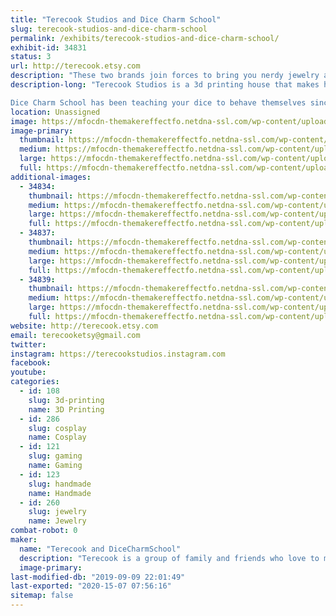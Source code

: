 ```yaml
---
title: "Terecook Studios and Dice Charm School"
slug: terecook-studios-and-dice-charm-school
permalink: /exhibits/terecook-studios-and-dice-charm-school/
exhibit-id: 34831
status: 3
url: http://terecook.etsy.com
description: "These two brands join forces to bring you nerdy jewelry and 3d printed cosplay accessories!"
description-long: "Terecook Studios is a 3d printing house that makes hard-to-find, custom-designed cosplay accessories. Every cosplay seems to have that one !@#$ thing you can't find or make to save your life; Terecook specializes in that one !@#$ thing. 3d printed accessories are great, because they're more durable and less bulky than foam, but lighter and more affordable than metal. Available for any custom 3d printing orders, and we do a few props and toys too!

Dice Charm School has been teaching your dice to behave themselves since 2016, specializing in polyhedral dice jewelry with the highest roll facing out for luck. (Natural 20s not guaranteed.) We also offer hand-drawn pins, pride jewelry, and a few other nerdy treasures!"
location: Unassigned
image: https://mfocdn-themakereffectfo.netdna-ssl.com/wp-content/uploads/2018/08/2018-07-19-14.25.16-1024x768.jpg
image-primary:
  thumbnail: https://mfocdn-themakereffectfo.netdna-ssl.com/wp-content/uploads/2018/08/2018-07-19-14.25.16-150x150.jpg
  medium: https://mfocdn-themakereffectfo.netdna-ssl.com/wp-content/uploads/2018/08/2018-07-19-14.25.16-300x225.jpg
  large: https://mfocdn-themakereffectfo.netdna-ssl.com/wp-content/uploads/2018/08/2018-07-19-14.25.16-1024x768.jpg
  full: https://mfocdn-themakereffectfo.netdna-ssl.com/wp-content/uploads/2018/08/2018-07-19-14.25.16.jpg
additional-images:
  - 34834:
    thumbnail: https://mfocdn-themakereffectfo.netdna-ssl.com/wp-content/uploads/2019/07/2019-07-11-19.22.47-150x150.jpg
    medium: https://mfocdn-themakereffectfo.netdna-ssl.com/wp-content/uploads/2019/07/2019-07-11-19.22.47-300x300.jpg
    large: https://mfocdn-themakereffectfo.netdna-ssl.com/wp-content/uploads/2019/07/2019-07-11-19.22.47-1024x1024.jpg
    full: https://mfocdn-themakereffectfo.netdna-ssl.com/wp-content/uploads/2019/07/2019-07-11-19.22.47.jpg
  - 34837:
    thumbnail: https://mfocdn-themakereffectfo.netdna-ssl.com/wp-content/uploads/2019/07/2019-04-19-17.16.08-1-150x150.jpg
    medium: https://mfocdn-themakereffectfo.netdna-ssl.com/wp-content/uploads/2019/07/2019-04-19-17.16.08-1-225x300.jpg
    large: https://mfocdn-themakereffectfo.netdna-ssl.com/wp-content/uploads/2019/07/2019-04-19-17.16.08-1-768x1024.jpg
    full: https://mfocdn-themakereffectfo.netdna-ssl.com/wp-content/uploads/2019/07/2019-04-19-17.16.08-1.jpg
  - 34839:
    thumbnail: https://mfocdn-themakereffectfo.netdna-ssl.com/wp-content/uploads/2019/07/2019-07-14-10.07.54-150x150.jpg
    medium: https://mfocdn-themakereffectfo.netdna-ssl.com/wp-content/uploads/2019/07/2019-07-14-10.07.54-300x300.jpg
    large: https://mfocdn-themakereffectfo.netdna-ssl.com/wp-content/uploads/2019/07/2019-07-14-10.07.54-1024x1024.jpg
    full: https://mfocdn-themakereffectfo.netdna-ssl.com/wp-content/uploads/2019/07/2019-07-14-10.07.54.jpg
website: http://terecook.etsy.com
email: terecooketsy@gmail.com
twitter: 
instagram: https://terecookstudios.instagram.com
facebook: 
youtube: 
categories:
  - id: 108
    slug: 3d-printing
    name: 3D Printing
  - id: 286
    slug: cosplay
    name: Cosplay
  - id: 121
    slug: gaming
    name: Gaming
  - id: 123
    slug: handmade
    name: Handmade
  - id: 260
    slug: jewelry
    name: Jewelry
combat-robot: 0
maker:
  name: "Terecook and DiceCharmSchool"
  description: "Terecook is a group of family and friends who love to make things. So far all we have is an Etsy shop and a lot of ambition, but we've got big plans!"
  image-primary: 
last-modified-db: "2019-09-09 22:01:49"
last-exported: "2020-15-07 07:56:16"
sitemap: false
---
```

